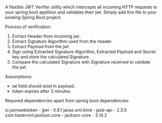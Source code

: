 A flexible JWT Verifier utility which intercepts all incoming HTTP requests to your spring boot applition and validates their jwt. Simply add this file to your existing Spring Boot project.

Process of verification:

1.  Extract Header from incoming jwt.
2.  Extract Signature Algorithm used from the header.
3.  Extract Payload from the jwt.
4.  Sign using Extracted Signature Algorithm, Extracted Payload and Secret key and store the calculated Signature.
5.  Compare the calculated Signature with Signature received to validate the jwt.

Assumptions:

-   iat field should exist in payload.
-   token expires after 3 minutes.

Required dependencies apart from spring boot dependencies:

io.jsonwebtoken - jjwt - 0.9.1
javax.xml.bind - jaxb-api - 2.3.0
com.fasterxml.jackson.core - jackson-core - 2.14.2
